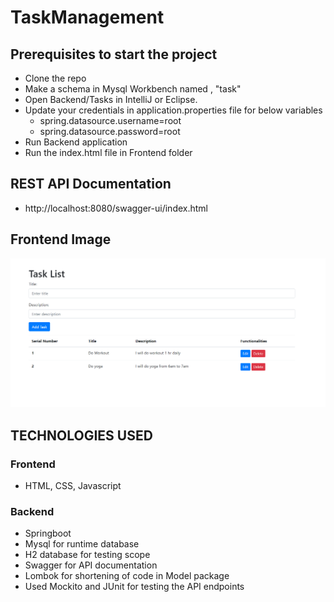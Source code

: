 # TaskManagement


## Prerequisites to start the project

- Clone the repo
- Make a schema in Mysql Workbench named , "task"
- Open Backend/Tasks in IntelliJ or Eclipse.
- Update your credentials in application.properties file  for below variables
  - spring.datasource.username=root
  - spring.datasource.password=root
- Run Backend application
- Run the index.html file in Frontend folder

## REST API Documentation

- http://localhost:8080/swagger-ui/index.html 

## Frontend Image


![alt text](https://github.com/PiyushSharma99/TaskManagement/blob/main/Task%20App%20Screenshot.png?raw=true)


## TECHNOLOGIES USED

### Frontend

- HTML, CSS, Javascript

### Backend 

- Springboot 
- Mysql for runtime database
- H2 database for testing scope
- Swagger for API documentation
- Lombok for shortening of code in Model package
- Used Mockito and JUnit for testing the API endpoints